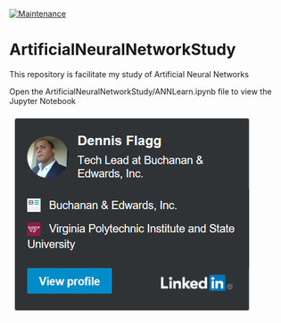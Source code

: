 [![Maintenance](https://img.shields.io/badge/Maintained%3F-yes-green.svg)](https://GitHub.com/Naereen/StrapDown.js/graphs/commit-activity)
# ArtificialNeuralNetworkStudy
This repository is facilitate my study of Artificial Neural Networks

Open the ArtificialNeuralNetworkStudy/ANNLearn.ipynb file to view the Jupyter Notebook 

[![Profile](https://github.com/deflagg/ArtificialNeuralNetworkStudy/blob/master/Images/LinkedInBadge.PNG)](https://www.linkedin.com/in/dennisflagg)
